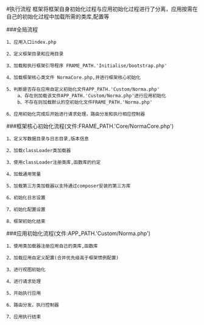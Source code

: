 #执行流程
    框架将框架自身初始化过程与应用初始化过程进行了分离，应用按需在自己的初始化过程中加载所需的类库,配置等
    
###全局流程

    1、应用入口index.php
    
    2、定义框架目录和应用目录
    
    3、加载和执行框架引导程序 FRAME_PATH.'Initialise/bootstrap.php'
    
    4、加载框架核心类文件 NormaCore.php,并进行框架核心初始化
    
    5、判断是否存在应用自定义初始化文件APP_PATH.'Custom/Norma.php'
        a、存在则加载该文件APP_PATH.'Custom/Norma.php'进行应用初始化
        b、不存在则加载默认的空初始化文件FRAME_PATH.'Norma.php'
        
    6、应用初始化完成后开始进行请求处理，路由分发和执行相应控制器
    
###框架核心初始化流程(文件:FRAME_PATH.'Core/NormaCore.php')
    
    1、定义写数据目录与日志目录,版本信息
    
    2、加载classLoader类加载器
    
    3、使用classLoader注册类库,函数库的约定
    
    4、加载通用常量
    
    5、加载第三方类加载器以支持通过composer安装的第三方库
    
    6、初始化日志设置
    
    7、初始化配置设置
    
    8、框架初始化结束

###应用初始化流程(文件:APP_PATH.'Custom/Norma.php')
    
    1、使用类加载器注册应用自己的类库,函数库
    
    2、加载应用自定义配置(合并优先级高于框架惯例配置)
    
    3、进行视图初始化
    
    4、进行请求处理
    
    5、开始执行应用
    
    6、路由分发，执行控制器
    
    7、应用执行结束
    

